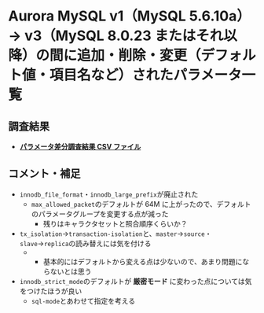 # Aurora MySQL v1（MySQL 5.6.10a）→ v3（MySQL 8.0.23 またはそれ以降）の間に追加・削除・変更（デフォルト値・項目名など）されたパラメータ一覧

## 調査結果

- **[パラメータ差分調査結果 CSV ファイル](aurora-mysql1_3_param_diff.csv)**

## コメント・補足

- `innodb_file_format`・`innodb_large_prefix`が廃止された
  - `max_allowed_packet`のデフォルトが 64M に上がったので、デフォルトのパラメータグループを変更する点が減った
    - 残りはキャラクタセットと照合順序くらいか？
- `tx_isolation`→`transaction-isolation`と、`master`→`source`・`slave`→`replica`の読み替えには気を付ける
  - - 基本的にはデフォルトから変える点は少ないので、あまり問題にならないとは思う
- `innodb_strict_mode`のデフォルトが **厳密モード** に変わった点については気をつけたほうが良い
  - `sql-mode`とあわせて指定を考える
